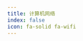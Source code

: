 ```yaml
---
title: 计算机网络                           
index: false
icon: fa-solid fa-wifi
---
```


<AutoCatalog />